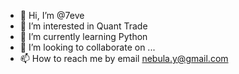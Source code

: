 - 👋 Hi, I’m @7eve
- 👀 I’m interested in Quant Trade
- 🌱 I’m currently learning Python
- 💞️ I’m looking to collaborate on ...
- 📫 How to reach me by email nebula.y@gmail.com

<!---
7eve/7eve is a ✨ special ✨ repository because its `README.md` (this file) appears on your GitHub profile.
You can click the Preview link to take a look at your changes.
--->
